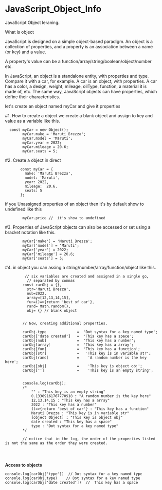 # JavaScript_Object_Info
JavaScript Object leraning. 

What is object 

  JavaScript is designed on a simple object-based paradigm. An object is a collection of properties, and a property is an association between a name (or key) and a value.
  
  A property's value can be a function/array/string/boolean/object/number etc.
  
  In JavaScript, an object is a standalone entity, with properties and type. Compare it with a car, for example. A car is an object, with properties. A car has a color, a design, weight, mileage, oilType, function, a material it is made of, etc. The same way, JavaScript objects can have properties, which define their characteristics.
  
  let's create an object named myCar and give it properties
  
  #1. How to create a object we create a blank object and assign to key and value as a variable like this.
```
  const myCar = new Object();
        myCar.make = 'Maruti Brezza';
        myCar.model = 'Maruti';
        myCar.year = 2022;
        myCar.mileage = 20.6;
        myCar.seats = 5;
```

  #2. Create a object in direct 
 ```
        const myCar = {
          make: 'Maruti Brezza',
          model: 'Maruti',
          year: 2022,
          mileage:  20.6,
          seats: 5
        };
```

if you Unassigned properties of an object then it's by default show to  undefined  like this 
 
```
        myCar.price //  it's show to undefined
```

#3. Properties of JavaScript objects can also be accessed or set using a bracket notation like this.
      
      
```
        myCar['make'] = 'Maruti Brezza';
        myCar['model'] = 'Maruti';
        myCar['year'] = 2022;
        myCar['mileage'] = 20.6;
        myCar['seats'] = 5;
```
   
#4. in object you can assing a string/number/array/function/object like this.
      
      
      
```
         // six variables are created and assigned in a single go,
          // separated by commas
        const carObj = {},
          str='Maruti Brezza',
          nub=2022,
          array=[12,13,14,15],
          fun=()=>{return 'best of car'},
          rand= Math.random(),
          obj= {} // blank object
        
        
        // Now, creating additional properties.
        
        carObj.type              =  'Dot syntax for a key named type';
        carObj['date created']   =  'This key has a space';
        carObj[nub]              =  'This key has a number';
        carObj[array]            =  'This key has a array';
        carObj[fun]              =  'This key has a function';
        carObj[str]              =   'This key is in variable str';
        carObj[rand]             =    'A random number is the key here';
        carObj[obj]              =    'This key is object obj';
        carObj['']               =    'This key is an empty string';
        
        
        console.log(carObj);
        /*
            "" : "This key is an empty string" 
            0.13389161767770918 : "A random number is the key here" 
            12,13,14,15 : "This key has a array" 
            2022 : "This key has a number" 
            ()=>{return 'best of car'} : "This key has a function" 
            Maruti Brezza : "This key is in variable str" 
            [object Object] : "This key is object obj" 
            date created : "This key has a space" 
            type : "Dot syntax for a key named type"
        */
        
        // notice that in the log, the order of the properties listed is not the same as the order they were created.
        
        
        
 ```
   
   **Access to objects**
```
console.log(carObj['type'])  // Dot syntax for a key named type
console.log(carObj.type)    // Dot syntax for a key named type
console.log(carObj['date created'])  //  This key has a space
```
   
   
